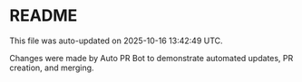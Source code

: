 # README

This file was auto-updated on 2025-10-16 13:42:49 UTC.

Changes were made by Auto PR Bot to demonstrate automated updates, PR creation, and merging.

